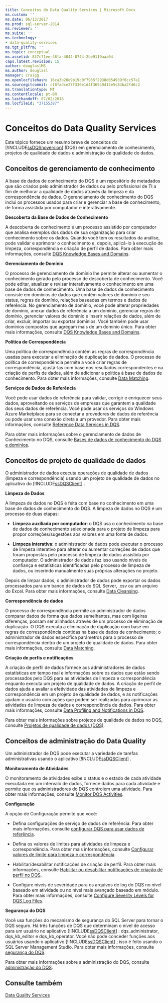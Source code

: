 ```yaml
---
title: Conceitos do Data Quality Services | Microsoft Docs
ms.custom: ''
ms.date: 06/13/2017
ms.prod: sql-server-2014
ms.reviewer: ''
ms.suite: ''
ms.technology:
- data-quality-services
ms.tgt_pltfrm: ''
ms.topic: conceptual
ms.assetid: 837c71ee-48fa-4044-8744-2be9119aaa04
caps.latest.revision: 15
author: douglaslMS
ms.author: douglasl
manager: craigg
ms.openlocfilehash: 16ca3b28e9b19c0f7935f2938d054939f0cc57a1
ms.sourcegitcommit: c18fadce27f330e1d4f36549414e5c84ba2f46c2
ms.translationtype: MT
ms.contentlocale: pt-BR
ms.lasthandoff: 07/02/2018
ms.locfileid: "37155387"
---
```

# <a name="data-quality-services-concepts"></a>Conceitos do Data Quality Services
  Este tópico fornece um resumo breve de conceitos do [!INCLUDE[ssDQSnoversion](../includes/ssdqsnoversion-md.md)] (DQS) em gerenciamento de conhecimento, projetos de qualidade de dados e administração de qualidade de dados.  
  
##  <a name="Knowledge"></a> Conceitos de gerenciamento de conhecimento  
 A base de dados de conhecimento do DQS é um repositório de metadados que são criados pelo administrador de dados ou pelo profissional de TI a fim de melhorar a qualidade de dados através da limpeza e da correspondência de dados. O gerenciamento de conhecimento do DQS inclui os processos usados para criar e gerenciar a base de conhecimento, de forma assistida por computador e interativamente.  
  
 **Descoberta da Base de Dados de Conhecimento**  
  
 A descoberta de conhecimento é um processo assistido por computador que analisa exemplos dos dados de sua organização para criar conhecimento sobre os dados. Quando você tem os resultados da análise, pode validar e aprimorar o conhecimento e, depois, aplicá-lo à execução de limpeza, correspondência e criação de perfil de dados. Para obter mais informações, consulte [DQS Knowledge Bases and Domains](../../2014/data-quality-services/dqs-knowledge-bases-and-domains.md).  
  
 **Gerenciamento de Domínio**  
  
 O processo de gerenciamento de domínio lhe permite alterar ou aumentar o conhecimento gerado pelo processo de descoberta de conhecimento. Você pode editar, atualizar e revisar interativamente o conhecimento em uma base de dados de conhecimento. Uma base de dados de conhecimento consiste em domínios de dados que contêm valores de domínio e seu status, regras de domínio, relações baseadas em termos e dados de referência. No gerenciamento de domínio, você pode alterar propriedades de domínio, anexar dados de referência a um domínio, gerenciar regras de domínio, gerenciar valores de domínio e inserir relações de dados, além de criar, excluir, importar ou exportar domínios. Você também pode usar domínios compostos que agregam mais de um domínio único. Para obter mais informações, consulte [DQS Knowledge Bases and Domains](../../2014/data-quality-services/dqs-knowledge-bases-and-domains.md).  
  
 **Política de Correspondência**  
  
 Uma política de correspondência contém as regras de correspondência usadas para executar a eliminação de duplicação de dados. O processo de política de correspondência permite a você criar regras de correspondência, ajustá-las com base nos resultados correspondentes e na criação de perfis de dados, além de adicionar a política à base de dados de conhecimento. Para obter mais informações, consulte [Data Matching](../../2014/data-quality-services/data-matching.md).  
  
 **Serviços de Dados de Referência**  
  
 Você pode usar dados de referência para validar, corrigir e enriquecer seus dados, aproveitando os serviços de empresas que garantem a qualidade dos seus dados de referência. Você pode usar os serviços do Windows Azure Marketplace para se conectar a provedores de dados de referência ou pode usar uma conexão direta a um provedor. Para obter mais informações, consulte [Reference Data Services in DQS](../../2014/data-quality-services/reference-data-services-in-dqs.md).  
  
 Para obter mais informações sobre o gerenciamento de dados de Conhecimento no DQS, consulte [Bases de dados de conhecimento do DQS e domínios](../../2014/data-quality-services/dqs-knowledge-bases-and-domains.md).  
  
##  <a name="Projects"></a> Conceitos de projeto de qualidade de dados  
 O administrador de dados executa operações de qualidade de dados (limpeza e correspondência) usando um projeto de qualidade de dados no aplicativo do [!INCLUDE[ssDQSClient](../includes/ssdqsclient-md.md)] .  
  
 **Limpeza de Dados**  
  
 A limpeza de dados no DQS é feita com base no conhecimento em uma base de dados de conhecimento do DQS. A limpeza de dados no DQS é um processo de duas etapas:  
  
-   **Limpeza auxiliada por computador**: o DQS usa o conhecimento na base de dados de conhecimento selecionada para o projeto de limpeza para propor correções/sugestões aos valores em uma fonte de dados.  
  
-   **Limpeza interativa**: o administrador de dados pode executar o processo de limpeza interativo para alterar ou aumentar correções de dados que foram propostas pelo processo de limpeza de dados assistida por computador. O administrador de dados faz isso usando níveis de confiança e estatísticas identificadas pelo processo de limpeza de dados, ou inserindo manualmente suas próprias alterações no projeto.  
  
 Depois de limpar dados, o administrador de dados pode exportar os dados processados para um banco de dados do SQL Server, .csv ou um arquivo do Excel. Para obter mais informações, consulte [Data Cleansing](../../2014/data-quality-services/data-cleansing.md).  
  
 **Correspondência de dados**  
  
 O processo de correspondência permite ao administrador de dados comparar dados de forma que dados semelhantes, mas com ligeiras diferenças, possam ser alinhados através de um processo de eliminação de duplicação. O DQS executa a eliminação de duplicação com base em regras de correspondência contidas na base de dados de conhecimento; o administrador de dados especifica parâmetros para o processo de correspondência dentro de um projeto de qualidade de dados. Para obter mais informações, consulte [Data Matching](../../2014/data-quality-services/data-matching.md).  
  
 **Criação de perfis e notificações**  
  
 A criação de perfil de dados fornece aos administradores de dados estatísticas em tempo real e informações sobre os dados que estão sendo processados pelo DQS para as atividades de limpeza e correspondência enquanto executa um projeto de qualidade de dados. A criação de perfil de dados ajuda a avaliar a efetividade das atividades de limpeza e correspondência em um projeto de qualidade de dados, e as notificações ajudam o usuário com ações que podem ser realizadas para aprimorar as atividades de limpeza de dados e correspondência de dados. Para obter mais informações, consulte [Data Profiling and Notifications in DQS](../../2014/data-quality-services/data-profiling-and-notifications-in-dqs.md).  
  
 Para obter mais informações sobre projetos de qualidade de dados no DQS, consulte [Projetos de qualidade de dados &#40;DQS&#41;](../../2014/data-quality-services/data-quality-projects-dqs.md).  
  
##  <a name="Admin"></a> Conceitos de administração do Data Quality  
 Um administrador de DQS pode executar a variedade de tarefas administrativas usando o aplicativo [!INCLUDE[ssDQSClient](../includes/ssdqsclient-md.md)] .  
  
 **Monitoramento de Atividades**  
  
 O monitoramento de atividades exibe o status e o estado de cada atividade executada em um intervalo de dados, fornece dados para cada atividade e permite que os administradores do DQS controlem uma atividade. Para obter mais informações, consulte [Monitor DQS Activities](../../2014/data-quality-services/monitor-dqs-activities.md).  
  
 **Configuração**  
  
 A opção de Configuração permite que você:  
  
-   Defina configurações de serviço de dados de referência. Para obter mais informações, consulte [configurar DQS para usar dados de referência](../../2014/data-quality-services/configure-dqs-to-use-reference-data.md).  
  
-   Defina os valores de limites para atividades de limpeza e correspondência. Para obter mais informações, consulte [Configurar valores de limite para limpeza e correspondência](../../2014/data-quality-services/configure-threshold-values-for-cleansing-and-matching.md).  
  
-   Habilitar/desabilitar notificações de criação de perfil. Para obter mais informações, consulte [Habilitar ou desabilitar notificações de criação de perfil no DQS](../../2014/data-quality-services/enable-or-disable-profiling-notifications-in-dqs.md).  
  
-   Configure níveis de severidade para os arquivos de log do DQS no nível baseado em atividade ou no nível mais avançado baseado em módulo. Para obter mais informações, consulte [Configure Severity Levels for DQS Log Files](../../2014/data-quality-services/configure-severity-levels-for-dqs-log-files.md).  
  
 **Segurança do DQS**  
  
 Você usa funções do mecanismo de segurança do SQL Server para tornar o DQS seguro. Há três funções de DQS que determinam o nível de acesso para um usuário no aplicativo [!INCLUDE[ssDQSClient](../includes/ssdqsclient-md.md)] : dqs_administrator, dqs_kb_editor e dqs_kb_operator. Você não pode conceder funções aos usuários usando o aplicativo [!INCLUDE[ssDQSClient](../includes/ssdqsclient-md.md)] ; isso é feito usando o SQL Server Management Studio. Para obter mais informações, consulte [segurança do DQS](../../2014/data-quality-services/dqs-security.md).  
  
 Para obter mais informações sobre a administração do DQS, consulte [administração do DQS](../../2014/data-quality-services/dqs-administration.md).  
  
## <a name="see-also"></a>Consulte também  
 [Data Quality Services](../../2014/data-quality-services/data-quality-services.md)  
  
  
